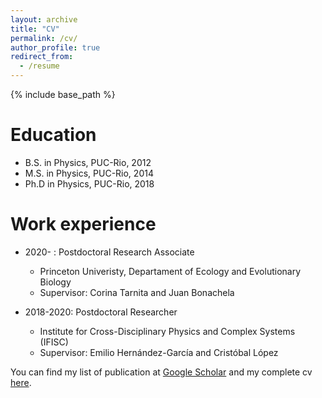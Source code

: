 ```yaml
---
layout: archive
title: "CV"
permalink: /cv/
author_profile: true
redirect_from:
  - /resume
---
```


{% include base_path %}

Education
======
* B.S. in Physics, PUC-Rio, 2012
* M.S. in Physics, PUC-Rio, 2014
* Ph.D in Physics, PUC-Rio, 2018

Work experience
======
* 2020- : Postdoctoral Research Associate
  * Princeton Univeristy, Departament of Ecology and Evolutionary Biology
  * Supervisor: Corina Tarnita and Juan Bonachela

* 2018-2020: Postdoctoral Researcher
  * Institute for Cross-Disciplinary Physics and Complex Systems (IFISC)
  * Supervisor: Emilio Hernández-García and Cristóbal López

You can find my list of publication at <a href="https://scholar.google.com.br/citations?user=mMCHQ9oAAAAJ&hl=en-us">Google Scholar</a> and my complete cv <a href="https://ehcolombo.github.io/files/cv.pdf" target="_blank">here</a>.
